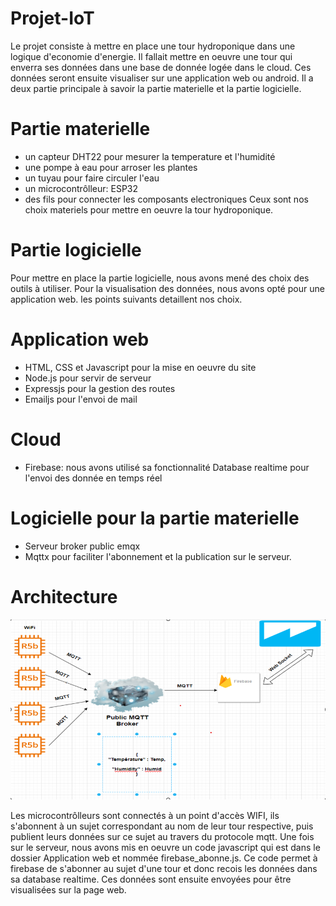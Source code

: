 # Projet-IoT

Le projet consiste à mettre en place une tour hydroponique dans une logique d'economie d'energie. Il fallait mettre en oeuvre une tour qui enverra ses données dans une base de donnée logée dans le cloud.
Ces données seront ensuite visualiser sur une application web ou android.
Il a deux partie principale à savoir la partie materielle et la partie logicielle.

# Partie materielle
  - un capteur DHT22 pour mesurer la temperature et l'humidité
  - une pompe à eau pour arroser les plantes
  - un tuyau pour faire circuler l'eau
  - un microcontrôlleur: ESP32
  - des fils pour connecter les composants electroniques
Ceux sont nos choix materiels pour mettre en oeuvre la tour hydroponique.

# Partie logicielle

Pour mettre en place la partie logicielle, nous avons mené des choix des outils à utiliser.
Pour la visualisation des données, nous avons opté pour une application web. les points suivants detaillent nos choix.

   # Application web

   - HTML, CSS et Javascript pour la mise en oeuvre du site
   - Node.js pour servir de serveur
   - Expressjs pour la gestion des routes
   - Emailjs pour l'envoi de mail

   # Cloud

   - Firebase: nous avons utilisé sa fonctionnalité Database realtime pour l'envoi des donnée en temps réel

   # Logicielle pour la partie materielle

   - Serveur broker public emqx
   - Mqttx pour faciliter l'abonnement et la publication sur le serveur.

# Architecture
![Alt text](Architecture/architecture.png)

Les microcontrôlleurs sont connectés à un point d'accès WIFI, ils s'abonnent à un sujet correspondant au nom de leur tour respective, puis publient leurs données sur ce sujet au travers du protocole mqtt.
Une fois sur le serveur, nous avons mis en oeuvre un code javascript qui est dans le dossier Application web et nommée firebase_abonne.js. Ce code permet à firebase de s'abonner au sujet d'une tour et donc recois les données dans 
sa database realtime. Ces données sont ensuite envoyées pour être visualisées sur la page web.



